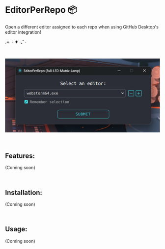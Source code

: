# EditorPerRepo 📦

Open a different editor assigned to each repo when using GitHub Desktop's editor integration!

.𖥔 ݁ ˖ ✦ ‧₊˚ ⋅

<br>

![screenshot1.png](assets/screenshots/screenshot1.png)

<br>

## Features:
(Coming soon)

<br>

## Installation:
(Coming soon)

<br>

## Usage:
(Coming soon)
